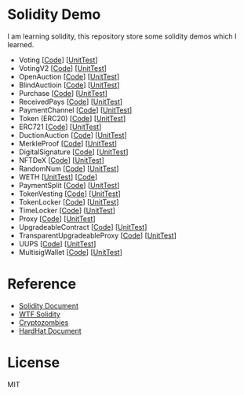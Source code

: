 # Solidity Demo

I am learning solidity, this repository store some solidity demos which I learned.

- Voting \[[Code](https://github.com/umiotter/Solidity_Demos/blob/main/0x001_voting/)\] \[[UnitTest](https://github.com/umiotter/Solidity_Demos/blob/main/0x001_voting/test)\]
- VotingV2 \[[Code](https://github.com/umiotter/Solidity_Demos/blob/main/0x002_votingv2/)\] \[[UnitTest](https://github.com/umiotter/Solidity_Demos/blob/main/0x002_votingv2/test)\]
- OpenAuction \[[Code](https://github.com/umiotter/Solidity_Demos/blob/main/0x003_OpenAcution/)\] \[[UnitTest](https://github.com/umiotter/Solidity_Demos/blob/main/0x003_OpenAcution/test)\]
- BlindAuctioin \[[Code](https://github.com/umiotter/Solidity_Demos/blob/main/0x004_BlindAuction/)\] \[[UnitTest](https://github.com/umiotter/Solidity_Demos/blob/main/0x004_BlindAuction/test)\]
- Purchase \[[Code](https://github.com/umiotter/Solidity_Demos/blob/main/0x005_Purchase/)\] \[[UnitTest](https://github.com/umiotter/Solidity_Demos/blob/main/0x005_Purchase/test)\]
- ReceivedPays \[[Code](https://github.com/umiotter/Solidity_Demos/blob/main/0x006_ReceivedPays/)\] \[[UnitTest](https://github.com/umiotter/Solidity_Demos/blob/main/0x006_ReceivedPays/test)\]
- PaymentChannel \[[Code](https://github.com/umiotter/Solidity_Demos/blob/main/0x007_PaymentChannel/)\] \[[UnitTest](https://github.com/umiotter/Solidity_Demos/blob/main/0x007_PaymentChannel/test)\]
- Token (ERC20) \[[Code](https://github.com/umiotter/Solidity_Demos/blob/main/0x008_Token/)\] \[[UnitTest](https://github.com/umiotter/Solidity_Demos/blob/main/0x008_Token/test)\]
- ERC721 \[[Code](https://github.com/umiotter/Solidity_Demos/blob/main/0x009_ERC721/)\] \[[UnitTest](https://github.com/umiotter/Solidity_Demos/blob/main/0x009_ERC721/test)\]
- DuctionAuction \[[Code](https://github.com/umiotter/Solidity_Demos/blob/main/0x010_DuctionAuction/)\] \[[UnitTest](https://github.com/umiotter/Solidity_Demos/blob/main/0x010_DuctionAuction/test)\]
- MerkleProof \[[Code](https://github.com/umiotter/Solidity_Demos/blob/main/0x011_MerkleProof/)\] \[[UnitTest](https://github.com/umiotter/Solidity_Demos/blob/main/0x011_MerkleProof/test)\]
- DigitalSignature \[[Code](https://github.com/umiotter/Solidity_Demos/blob/main/0x012_DigitalSignature/)\] \[[UnitTest](https://github.com/umiotter/Solidity_Demos/blob/main/0x012_DigitalSignature/test)\]
- NFTDeX \[[Code](https://github.com/umiotter/Solidity_Demos/blob/main/0x013_NFTDeX/)\] \[[UnitTest](https://github.com/umiotter/Solidity_Demos/blob/main/0x013_NFTDeX/test)\]
- RandomNum \[[Code](https://github.com/umiotter/Solidity_Demos/blob/main/0x014_RandomNum/)\] \[[UnitTest](https://github.com/umiotter/Solidity_Demos/blob/main/0x014_RandomNum/test)\]
- WETH \[[UnitTest](https://github.com/umiotter/Solidity_Demos/blob/main/0x015_WETH/)\] \[[Code](https://github.com/umiotter/Solidity_Demos/blob/main/0x015_WETH/test)\]
- PaymentSplit \[[Code](https://github.com/umiotter/Solidity_Demos/blob/main/0x016_PaymentSplit/)\] \[[UnitTest](https://github.com/umiotter/Solidity_Demos/blob/main/0x016_PaymentSplit/test)\]
- TokenVesting \[[Code](https://github.com/umiotter/Solidity_Demos/blob/main/0x017_TokenVesting/)\] \[[UnitTest](https://github.com/umiotter/Solidity_Demos/blob/main/0x017_TokenVesting/test)\]
- TokenLocker \[[Code](https://github.com/umiotter/Solidity_Demos/blob/main/0x018_TokenLocker/)\] \[[UnitTest](https://github.com/umiotter/Solidity_Demos/blob/main/0x018_TokenLocker/test)\]
- TimeLocker \[[Code](https://github.com/umiotter/Solidity_Demos/blob/main/0x019_TimeLocker/)\] \[[UnitTest](https://github.com/umiotter/Solidity_Demos/blob/main/0x019_TimeLocker/test)\]
- Proxy \[[Code](https://github.com/umiotter/Solidity_Demos/blob/main/0x020_Proxy/)\] \[[UnitTest](https://github.com/umiotter/Solidity_Demos/blob/main/0x020_Proxy/test)\]
- UpgradeableContract \[[Code](https://github.com/umiotter/Solidity_Demos/blob/main/0x021_UpgradeableContract/)\] \[[UnitTest](https://github.com/umiotter/Solidity_Demos/blob/main/0x021_UpgradeableContract/test)\]
- TransparentUpgradeableProxy \[[Code](https://github.com/umiotter/Solidity_Demos/blob/main/0x022_TransparentUpgradeableProxy/)\] \[[UnitTest](https://github.com/umiotter/Solidity_Demos/blob/main/0x022_TransparentUpgradeableProxy/test)\]
- UUPS \[[Code](https://github.com/umiotter/Solidity_Demos/blob/main/0x023_UUPS/)\] \[[UnitTest](https://github.com/umiotter/Solidity_Demos/blob/main/0x023_UUPS/test)\]
- MultisigWallet \[[Code](https://github.com/umiotter/Solidity_Demos/blob/main/0x024_MultisigWallet/)\] \[[UnitTest](https://github.com/umiotter/Solidity_Demos/blob/main/0x024_MultisigWallet/test)\]


# Reference
- [Solidity Document](https://docs.soliditylang.org/en/v0.8.20/)
- [WTF Solidity](https://github.com/AmazingAng/WTF-Solidity/tree/main)
- [Cryptozombies](https://cryptozombies.io/en/course)
- [HardHat Document](https://hardhat.org/docs)

# License
MIT